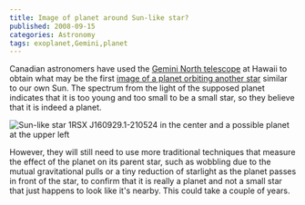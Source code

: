 ```yaml
---
title: Image of planet around Sun-like star?
published: 2008-09-15
categories: Astronomy
tags: exoplanet,Gemini,planet
---
```


Canadian astronomers have used the
<a href="https://www.gemini.edu/">Gemini North telescope</a> at Hawaii to
obtain what may be the first
<a href="https://www.gemini.edu/sunstarplanet">image of a planet orbiting
another star</a> similar to our own Sun.  The spectrum from the light
of the supposed planet indicates that it is too young and too small to
be a small star, so they believe that it is indeed a planet.

![Sun-like star 1RSX J160929.1-210524 in the center and a possible planet at the upper left](star-and-planet.jpg)

However, they will still need to use more traditional techniques that
measure the effect of the planet on its parent star, such as wobbling
due to the mutual gravitational pulls or a tiny reduction of starlight
as the planet passes in front of the star, to confirm that it is
really a planet and not a small star that just happens to look like
it's nearby.  This could take a couple of years.
